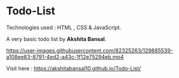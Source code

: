 # Todo-List 

<p> Technologies used : HTML , CSS & JavaScript. </p>

A very basic todo list by <b>Akshita Bansal</b>. 



https://user-images.githubusercontent.com/82325263/129885539-a108ee83-8791-4ed2-a43c-1f12e75294eb.mp4



Visit here : https://akshitabansal10.github.io/Todo-List/
